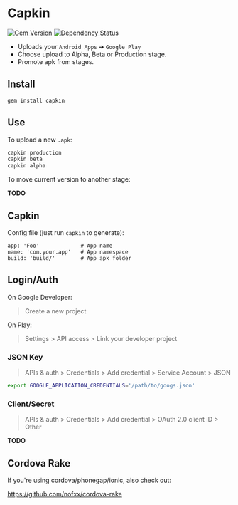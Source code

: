 Capkin
======

[![Gem Version](https://badge.fury.io/rb/capkin.svg)](http://badge.fury.io/rb/capkin)
[![Dependency Status](https://gemnasium.com/fireho/capkin.svg)](https://gemnasium.com/fireho/capkin)


* Uploads your `Android Apps` ➔ `Google Play`
* Choose upload to Alpha, Beta or Production stage.
* Promote apk from stages.


## Install


    gem install capkin


## Use

To upload a new `.apk`:

```sh
capkin production
capkin beta
capkin alpha
```

To move current version to another stage:

**TODO**

## Capkin

Config file (just run `capkin` to generate):

```
app: 'Foo'             # App name
name: 'com.your.app'   # App namespace
build: 'build/'        # App apk folder
```


## Login/Auth

On Google Developer:

> Create a new project

On Play:

> Settings > API access > Link your developer project


### JSON Key

> APIs & auth > Credentials > Add credential > Service Account > JSON


```sh
export GOOGLE_APPLICATION_CREDENTIALS='/path/to/googs.json'
```


### Client/Secret

> APIs & auth > Credentials > Add credential > OAuth 2.0 client ID > Other

**TODO**


## Cordova Rake

If you're using cordova/phonegap/ionic, also check out:

https://github.com/nofxx/cordova-rake
